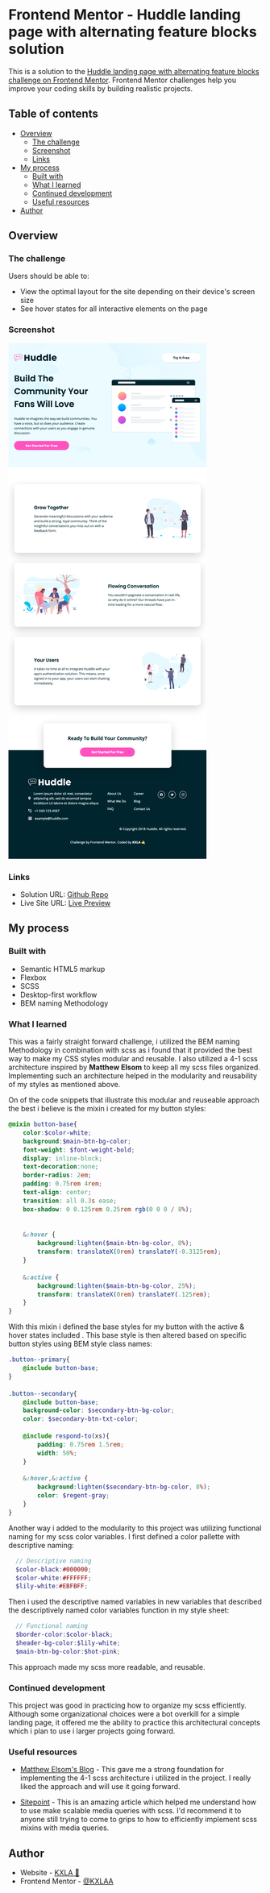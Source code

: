 # Frontend Mentor - Huddle landing page with alternating feature blocks solution

This is a solution to the [Huddle landing page with alternating feature blocks challenge on Frontend Mentor](https://www.frontendmentor.io/challenges/huddle-landing-page-with-alternating-feature-blocks-5ca5f5981e82137ec91a5100). Frontend Mentor challenges help you improve your coding skills by building realistic projects. 

## Table of contents

- [Overview](#overview)
  - [The challenge](#the-challenge)
  - [Screenshot](#screenshot)
  - [Links](#links)
- [My process](#my-process)
  - [Built with](#built-with)
  - [What I learned](#what-i-learned)
  - [Continued development](#continued-development)
  - [Useful resources](#useful-resources)
- [Author](#author)


## Overview

### The challenge

Users should be able to:

- View the optimal layout for the site depending on their device's screen size
- See hover states for all interactive elements on the page

### Screenshot

![](/images/Screenshot.png)


### Links

- Solution URL: [Github Repo](https://github.com/KXLAA/FEM-01-huddle-landing-page.git)
- Live Site URL: [Live Preview](https://kxlaa.github.io/FEM-01-huddle-landing-page/#)

## My process

### Built with

- Semantic HTML5 markup
- Flexbox
- SCSS 
- Desktop-first workflow
- BEM naming Methodology


### What I learned

This was a fairly straight forward challenge, i utilized the BEM naming Methodology in combination with scss as i found that it provided the best way to make my CSS styles modular and reusable. I also utilized a 4-1 scss architecture inspired by **Matthew Elsom** to keep all my scss files organized. Implementing such an architecture helped in the modularity and reusability of my styles as mentioned above. 

On of the code snippets that illustrate this modular and reuseable approach the best i believe is the mixin i created for my button styles:

```SCSS
@mixin button-base{
    color:$color-white;
    background:$main-btn-bg-color;
    font-weight: $font-weight-bold;
    display: inline-block;
    text-decoration:none;
    border-radius: 2em;
    padding: 0.75rem 4rem;
    text-align: center;
    transition: all 0.3s ease;
    box-shadow: 0 0.125rem 0.25rem rgb(0 0 0 / 8%);


    &:hover {
        background:lighten($main-btn-bg-color, 8%);
        transform: translateX(0rem) translateY(-0.3125rem);
    }

    &:active {
        background:lighten($main-btn-bg-color, 25%);
        transform: translateX(0rem) translateY(.125rem);
    } 
}
```

With this mixin i defined the base styles for my button with the active & hover states included . This base style is then altered based on specific button styles using BEM style class names:
```SCSS
.button--primary{
    @include button-base;
}

.button--secondary{
    @include button-base;
    background-color: $secondary-btn-bg-color;
    color: $secondary-btn-txt-color;

    @include respond-to(xs){
        padding: 0.75rem 1.5rem;
        width: 50%;
    }

    &:hover,&:active {
        background:lighten($secondary-btn-bg-color, 8%);
        color: $regent-gray;
    }
}
```

Another way i added to the modularity to this project was utilizing functional naming for my scss color variables. I first defined a color pallette with descriptive naming:

```SCSS
  // Descriptive naming
  $color-black:#000000;
  $color-white:#FFFFFF;
  $lily-white:#EBFBFF;
```


Then i used the descriptive named variables in new variables that described the  descriptively named color variables function in my style sheet:
```SCSS
  // Functional naming
  $border-color:$color-black;
  $header-bg-color:$lily-white;
  $main-btn-bg-color:$hot-pink;
```

This approach made my scss more readable, and reusable.


### Continued development

This project was good in practicing how to organize my scss efficiently. Although some organizational choices were a bot overkill for a simple landing page, it offered me the ability to practice this architectural concepts which i plan to use i larger projects going forward.


### Useful resources

- [Matthew Elsom's Blog](https://matthewelsom.com/blog/simple-scss-playbook.html) - This gave me a strong foundation for implementing the 4-1 scss architecture i utilized in the project. I really liked the approach and will use it going forward.

- [Sitepoint](https://www.sitepoint.com/managing-responsive-breakpoints-sass/) - This is an amazing article which helped me understand how to use make scalable media queries with scss. I'd recommend it to anyone still trying to come to grips to how to efficiently implement scss mixins with media queries.


## Author

- Website - [KXLA 🤙](https://github.com/KXLAA)
- Frontend Mentor - [@KXLAA](https://www.frontendmentor.io/profile/KXLAA)

